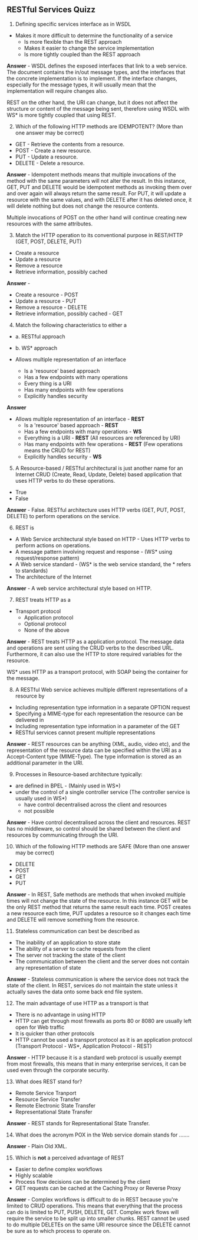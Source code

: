 ## RESTful Services Quizz

1. Defining specific services interface as in WSDL
  - Makes it more difficult to determine the functionality of a service 
	- Is more flexible than the REST approach
	- Makes it easier to change the service implementation
	- Is more tightly coupled than the REST approach 
	
**Answer** - WSDL defines the exposed interfaces that link to a web service. The document contains the in/out message types, and the interfaces that the concrete implementation is to implement. If the interface changes, especially for the message types, it will usually mean that the implementation will require changes also. 

REST on the other hand, the URI can change, but it does not affect the structure or content of the message being sent, therefore using WSDL with WS* is more tightly coupled that using REST.

2. Which of the following HTTP methods are IDEMPOTENT? (More than one answer may be correct)
  - GET - Retrieve the contents from a resource.
  - POST - Create a new resource.
  - PUT - Update a resource.
  - DELETE - Delete a resource.
  
**Answer** - Idempotent methods means that multiple invocations of the method with the same parameters will not alter the result. In this instance, GET, PUT and DELETE would be idempotent methods as invoking them over and over again will always return the same result. For PUT, it will update a resource with the same values, and with DELETE after it has deleted once, it will delete nothing but does not change the resource contents.

Multiple invocations of POST on the other hand will continue creating new resources with the same attributes.

3. Match the HTTP operation to its conventional purpose in REST/HTTP (GET, POST, DELETE, PUT)
	
  - Create a resource
  - Update a resource
  - Remove a resource
  - Retrieve information, possibly cached

**Answer** - 

  - Create a resource - POST
  - Update a resource - PUT
  - Remove a resource - DELETE
  - Retrieve information, possibly cached - GET
  
4. Match the following characteristics to either a 
  - a. RESTful approach
  - b. WS* approach 
	
  - Allows multiple representation of an interface
	- Is a 'resource' based approach
	- Has a few endpoints with many operations
	- Every thing is a URI
	- Has many endpoints with few operations
	- Explicitly handles security

**Answer**

  - Allows multiple representation of an interface - **REST**
	- Is a 'resource' based approach - **REST**
	- Has a few endpoints with many operations - **WS**
	- Everything is a URI - **REST** (All resources are referenced by URI)
	- Has many endpoints with few operations - **REST** (Few operations means the CRUD for REST)
	- Explicitly handles security - **WS**
	
5. A Resource-based / RESTful architectural is just another name for an Internet CRUD (Create, Read, Update, Delete) based application that uses HTTP verbs to do these operations.
  
  - True
  - False
  
**Answer** - False. RESTful architecture uses HTTP verbs (GET, PUT, POST, DELETE) to perform operations on the service.

6. REST is 

  - A Web Service architectural style based on HTTP - Uses HTTP verbs to perform actions on operations.
  - A message pattern involving request and response - (WS* using request/response pattern)
  - A Web service standard - (WS* is the web service standard, the * refers to standards)
  - The architecture of the Internet

**Answer** - A web service architectural style based on HTTP. 

7. REST treats HTTP as a 
  - Transport protocol
	- Application protocol
	- Optional protocol
	- None of the above

**Answer** - REST treats HTTP as a application protocol. The message data and operations are sent using the CRUD verbs to the described URL. Furthermore, it can also use the HTTP to store required variables for the resource. 

WS* uses HTTP as a transport protocol, with SOAP being the container for the message.

8. A RESTful Web service achieves multiple different representations of a resource by

  - Including representation type information in a separate OPTION request
  - Specifying a MIME-type for each representation the resource can be delivered in
  - Including representation type information in a parameter of the GET
  - RESTful services cannot present multiple representations
  
**Answer** - REST resources can be anything (XML, audio, video etc), and the representation of the resource data can be specified within the URI as a Accept-Content type (MIME-Type). The type information is stored as an additional parameter in the URI.

9. Processes in Resource-based architecture typically: 
  - are defined in BPEL - (Mainly used in WS*)
  - under the control of a single controller service (The controller service is usually used in WS*)
	- have control decentralised across the client and resources 
	- not possible
	
**Answer** - Have control decentralised across the client and resources. REST has no middleware, so control should be shared between the client and resources by communicating through the URI.

10. Which of the following HTTP methods are SAFE (More than one answer may be correct)
  
  - DELETE
  - POST
  - GET
  - PUT
  
**Answer** - In REST, Safe methods are methods that when invoked multiple times will not change the state of the resource. In this instance GET will be the only REST method that returns the same result each time. POST creates a new resource each time, PUT updates a resource so it changes each time and DELETE will remove something from the resource.

11. Stateless communication can best be described as
  
  - The inability of an application to store state 
  - The ability of a server to cache requests from the client
  - The server not tracking the state of the client
  - The communication between the client and the server does not contain any representation of state

**Answer** - Stateless communication is where the service does not track the state of the client. In REST, services do not maintain the state unless it actually saves the data onto some back end file system.

12. The main advantage of use HTTP as a transport is that

  - There is no advantage in using HTTP 
  - HTTP can get through most firewalls as ports 80 or 8080 are usually left open for Web traffic
  - It is quicker than other protocols
  - HTTP cannot be used a transport protocol as it is an application protocol (Transport Protocol - WS*, Application Protocol - REST)
  
**Answer** - HTTP because it is a standard web protocol is usually exempt from most firewalls, this means that in many enterprise services, it can be used even through the corporate security.

13. What does REST stand for?

  - Remote Service Tranport
  - Resource Service Transfer
  - Remote Electronic State Transfer
  - Representational State Transfer
  
**Answer** - REST stands for Representational State Transfer.

14. What does the acronym POX in the Web service domain stands for .......

**Answer** - Plain Old XML.

15. Which is **not** a perceived advantage of REST

  - Easier to define complex workflows
  - Highly scalable
  - Process flow decisions can be determined by the client  
  - GET requests can be cached at the Caching Proxy or Reverse Proxy

**Answer** - Complex workflows is difficult to do in REST because you're limited to CRUD operations. This means that everything that the process can do is limited to PUT, PUSH, DELETE, GET. Complex work flows will require the service to be split up into smaller chunks. REST cannot be used to do multiple DELETEs on the same URI resource since the DELETE cannot be sure as to which process to operate on.

